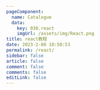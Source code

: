 ```yaml
---
pageComponent:
  name: Catalogue
  data:
    key: 030.react
    imgUrl: /assets/img/React.png
title: react教程
date: 2023-2-08 10:50:53
permalink: /react/
sidebar: false
article: false
comment: false
comments: false
editLink: false
---
```

